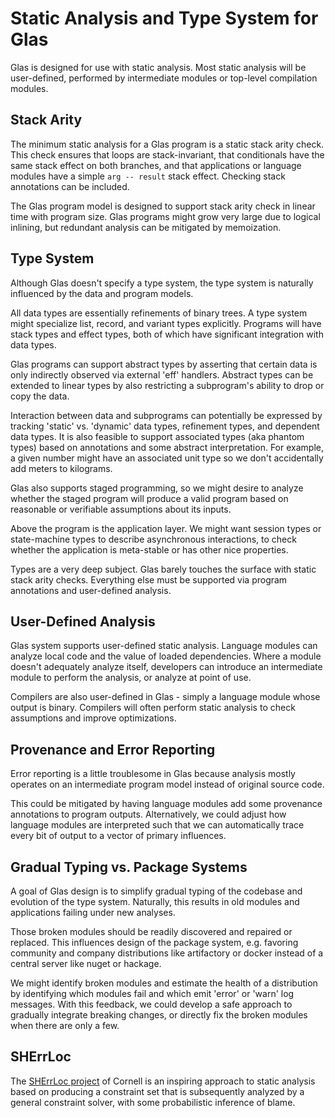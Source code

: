# Static Analysis and Type System for Glas

Glas is designed for use with static analysis. Most static analysis will be user-defined, performed by intermediate modules or top-level compilation modules.

## Stack Arity

The minimum static analysis for a Glas program is a static stack arity check. This check ensures that loops are stack-invariant, that conditionals have the same stack effect on both branches, and that applications or language modules have a simple `arg -- result` stack effect. Checking stack annotations can be included. 

The Glas program model is designed to support stack arity check in linear time with program size. Glas programs might grow very large due to logical inlining, but redundant analysis can be mitigated by memoization.

## Type System

Although Glas doesn't specify a type system, the type system is naturally influenced by the data and program models. 

All data types are essentially refinements of binary trees. A type system might specialize list, record, and variant types explicitly. Programs will have stack types and effect types, both of which have significant integration with data types.

Glas programs can support abstract types by asserting that certain data is only indirectly observed via external 'eff' handlers. Abstract types can be extended to linear types by also restricting a subprogram's ability to drop or copy the data.

Interaction between data and subprograms can potentially be expressed by tracking 'static' vs. 'dynamic' data types, refinement types, and dependent data types. It is also feasible to support associated types (aka phantom types) based on annotations and some abstract interpretation. For example, a given number might have an associated unit type so we don't accidentally add meters to kilograms.

Glas also supports staged programming, so we might desire to analyze whether the staged program will produce a valid program based on reasonable or verifiable assumptions about its inputs. 

Above the program is the application layer. We might want session types or state-machine types to describe asynchronous interactions, to check whether the application is meta-stable or has other nice properties.

Types are a very deep subject. Glas barely touches the surface with static stack arity checks. Everything else must be supported via program annotations and user-defined analysis. 

## User-Defined Analysis

Glas system supports user-defined static analysis. Language modules can analyze local code and the value of loaded dependencies. Where a module doesn't adequately analyze itself, developers can introduce an intermediate module to perform the analysis, or analyze at point of use.

Compilers are also user-defined in Glas - simply a language module whose output is binary. Compilers will often perform static analysis to check assumptions and improve optimizations. 

## Provenance and Error Reporting

Error reporting is a little troublesome in Glas because analysis mostly operates on an intermediate program model instead of original source code.  

This could be mitigated by having language modules add some provenance annotations to program outputs. Alternatively, we could adjust how language modules are interpreted such that we can automatically trace every bit of output to a vector of primary influences.

## Gradual Typing vs. Package Systems

A goal of Glas design is to simplify gradual typing of the codebase and evolution of the type system. Naturally, this results in old modules and applications failing under new analyses.

Those broken modules should be readily discovered and repaired or replaced. This influences design of the package system, e.g. favoring community and company distributions like artifactory or docker instead of a central server like nuget or hackage.

We might identify broken modules and estimate the health of a distribution by identifying which modules fail and which emit 'error' or 'warn' log messages. With this feedback, we could develop a safe approach to gradually integrate breaking changes, or directly fix the broken modules when there are only a few.

## SHErrLoc

The [SHErrLoc project](https://www.cs.cornell.edu/projects/SHErrLoc/) of Cornell is an inspiring approach to static analysis based on producing a constraint set that is subsequently analyzed by a general constraint solver, with some probabilistic inference of blame.

